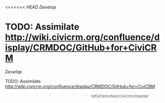 <<<<<<< HEAD
*Develop*

TODO: Assimilate http://wiki.civicrm.org/confluence/display/CRMDOC/GitHub+for+CiviCRM
=======
*Develop*

TODO: Assimilate http://wiki.civicrm.org/confluence/display/CRMDOC/GitHub+for+CiviCRM
>>>>>>> refs/remotes/civicrm/master

